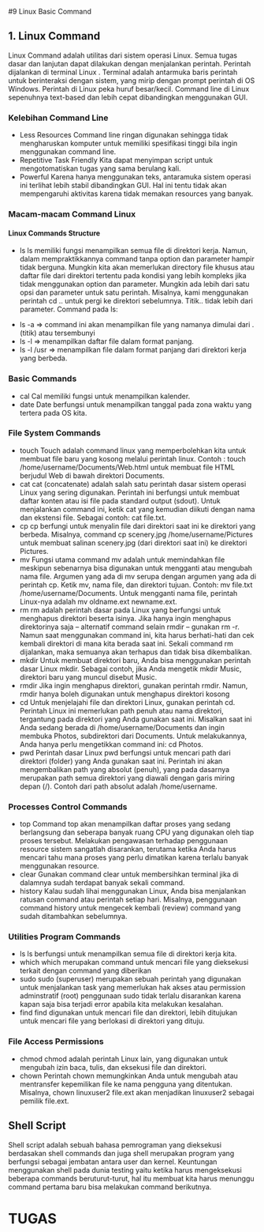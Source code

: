 #9 Linux Basic Command
## 1. Linux Command
Linux Command adalah utilitas dari sistem operasi Linux. Semua tugas dasar dan lanjutan dapat dilakukan dengan menjalankan perintah. Perintah dijalankan di terminal Linux . Terminal adalah antarmuka baris perintah untuk berinteraksi dengan sistem, yang mirip dengan prompt perintah di OS Windows. Perintah di Linux peka huruf besar/kecil. Command line di Linux sepenuhnya text-based dan lebih cepat dibandingkan menggunakan GUI.
### Kelebihan Command Line
- Less Resources
Command line ringan digunakan sehingga tidak mengharuskan komputer untuk memiliki spesifikasi tinggi bila ingin menggunakan command line.
- Repetitive Task Friendly
Kita dapat menyimpan script untuk mengotomatiskan tugas yang sama berulang kali.
- Powerful
Karena hanya menggunakan teks, antaramuka sistem operasi ini terlihat lebih stabil dibandingkan GUI. Hal ini tentu tidak akan mempengaruhi aktivitas karena tidak memakan resources yang banyak. 

### Macam-macam Command Linux
#### Linux Commands Structure
- ls
ls memiliki fungsi menampilkan semua file di direktori kerja. Namun, dalam mempraktikkannya command tanpa option dan parameter hampir tidak berguna. Mungkin kita akan memerlukan directory file khusus atau daftar file dari direktori tertentu pada kondisi yang lebih kompleks jika tidak menggunakan option dan parameter. Mungkin ada lebih dari satu opsi dan parameter untuk satu perintah. Misalnya, kami menggunakan perintah cd .. untuk pergi ke direktori sebelumnya. Titik.. tidak lebih dari parameter.
Command pada ls:
* ls -a => command ini akan menampilkan file yang namanya dimulai dari . (titik) atau tersembunyi
* ls -l => menampilkan daftar file dalam format panjang.
* ls -l /usr => menampilkan file dalam format panjang dari direktori kerja yang berbeda.

### Basic Commands
- cal
Cal memiliki fungsi untuk menampilkan kalender.
- date
Date berfungsi untuk menampilkan tanggal pada zona waktu yang tertera pada OS kita.

### File System Commands
- touch
Touch adalah command linux yang memperbolehkan kita untuk membuat file baru yang kosong melalui perintah linux. Contoh : touch /home/username/Documents/Web.html untuk membuat file HTML berjudul Web di bawah direktori Documents.
- cat
cat (concatenate) adalah salah satu perintah dasar sistem operasi Linux yang sering digunakan. Perintah ini berfungsi untuk membuat daftar konten atau isi file pada standard output (sdout). Untuk menjalankan command ini, ketik cat yang kemudian diikuti dengan nama dan ekstensi file. Sebagai contoh: cat file.txt.
- cp
cp berfungi untuk menyalin file dari direktori saat ini ke direktori yang berbeda. Misalnya, command cp scenery.jpg /home/username/Pictures untuk membuat salinan scenery.jpg (dari direktori saat ini) ke direktori Pictures.
- mv
Fungsi utama command mv adalah untuk memindahkan file meskipun sebenarnya bisa digunakan untuk mengganti atau mengubah nama file. Argumen yang ada di mv serupa dengan argumen yang ada di perintah cp. Ketik mv, nama file, dan direktori tujuan. Contoh: mv file.txt /home/username/Documents. Untuk mengganti nama file, perintah Linux-nya adalah mv oldname.ext newname.ext.
- rm 
rm adalah perintah dasar pada Linux yang berfungsi untuk menghapus direktori beserta isinya. Jika hanya ingin menghapus direktorinya saja – alternatif command selain rmdir – gunakan rm -r. Namun saat menggunakan command ini, kita harus berhati-hati dan cek kembali direktori di mana kita berada saat ini. Sekali command rm dijalankan, maka semuanya akan terhapus dan tidak bisa dikembalikan.
- mkdir
Untuk membuat direktori baru, Anda bisa menggunakan perintah dasar Linux mkdir. Sebagai contoh, jika Anda mengetik mkdir Music, direktori baru yang muncul disebut Music.
- rmdir
Jika ingin menghapus direktori, gunakan perintah rmdir. Namun, rmdir hanya boleh digunakan untuk menghapus direktori kosong
- cd
Untuk menjelajahi file dan direktori Linux, gunakan perintah cd. Perintah Linux ini memerlukan path penuh atau nama direktori, tergantung pada direktori yang Anda gunakan saat ini. Misalkan saat ini Anda sedang berada di /home/username/Documents dan ingin membuka Photos, subdirektori dari Documents. Untuk melakukannya, Anda hanya perlu mengetikkan command ini: cd Photos.
- pwd
Perintah dasar Linux pwd berfungsi untuk mencari path dari direktori (folder) yang Anda gunakan saat ini. Perintah ini akan mengembalikan path yang absolut (penuh), yang pada dasarnya merupakan path semua direktori yang diawali dengan garis miring depan (/). Contoh dari path absolut adalah /home/username.

### Processes Control Commands
- top
Command top akan menampilkan daftar proses yang sedang berlangsung dan seberapa banyak ruang CPU yang digunakan oleh tiap proses tersebut. Melakukan pengawasan terhadap penggunaan resource sistem sangatlah disarankan, terutama ketika Anda harus mencari tahu mana proses yang perlu dimatikan karena terlalu banyak menggunakan resource.
- clear
Gunakan command clear untuk membersihkan terminal jika di dalamnya sudah terdapat banyak sekali command.
- history
Kalau sudah lihai menggunakan Linux, Anda bisa menjalankan ratusan command atau perintah setiap hari. Misalnya, penggunaan command history untuk mengecek kembali (review) command yang sudah ditambahkan sebelumnya.

### Utilities Program Commands
- ls
ls berfungsi untuk menampilkan semua file di direktori kerja kita.
- which
which merupakan command untuk mencari file yang dieksekusi terkait dengan command yang diberikan
- sudo
sudo (superuser) merupakan sebuah perintah yang digunakan untuk menjalankan task yang memerlukan hak akses atau permission adminstratif (root) penggunaan sudo tidak terlalu disarankan karena kapan saja bisa terjadi error apabila kita melakukan kesalahan.
- find
find digunakan untuk mencari file dan direktori, lebih ditujukan untuk mencari file yang berlokasi di direktori yang dituju.

### File Access Permissions
- chmod
chmod adalah perintah Linux lain, yang digunakan untuk mengubah izin baca, tulis, dan eksekusi file dan direktori.
- chown
Perintah chown memungkinkan Anda untuk mengubah atau mentransfer kepemilikan file ke nama pengguna yang ditentukan. Misalnya, chown linuxuser2 file.ext akan menjadikan linuxuser2 sebagai pemilik file.ext.

## Shell Script
Shell script adalah sebuah bahasa pemrograman yang dieksekusi berdasakan shell commands dan juga shell merupakan program yang berfungsi sebagai jembatan antara user dan kernel. 
Keuntungan menggunakan shell pada dunia testing yaitu ketika harus mengeksekusi beberapa commands beruturut-turut, hal itu membuat kita harus menunggu command pertama baru bisa melakukan command berikutnya. 

# TUGAS
